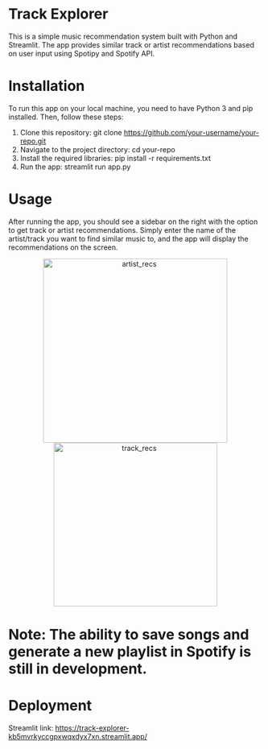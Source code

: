 # Track Explorer

This is a simple music recommendation system built with Python and Streamlit. The app provides similar track or artist recommendations
based on user input using Spotipy and Spotify API.

# Installation
To run this app on your local machine, you need to have Python 3 and pip installed. Then, follow these steps:

  1. Clone this repository: git clone https://github.com/your-username/your-repo.git
  2. Navigate to the project directory: cd your-repo
  3. Install the required libraries: pip install -r requirements.txt
  4. Run the app: streamlit run app.py

# Usage
After running the app, you should see a sidebar on the right with the option to get track or artist recommendations. Simply
enter the name of the artist/track you want to find similar music to, and the app will display the recommendations on the screen.

<div align="center"> 
<img width="366" alt="artist_recs" src="https://github.com/Yooniii/Track-Explorer/assets/111259968/90734abf-8df7-4f8e-9f04-62ec16265442">
<img width="325" alt="track_recs" src="https://github.com/Yooniii/Track-Explorer/assets/111259968/f4aac798-6dc2-4523-bba7-f3fdc19a20bb">
</div>


# Note: The ability to save songs and generate a new playlist in Spotify is still in development. 

# Deployment
Streamlit link: https://track-explorer-kb5mvrkyccgpxwqxdyx7xn.streamlit.app/ 
